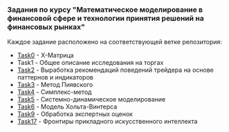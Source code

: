 ### Задания по курсу "Математическое моделирование в финансовой сфере и технологии принятия решений на финансовых рынках"

Каждое задание расположено на соответствующей ветке репозитория:
* [Task0](https://github.com/alkomarova/math_modeling/tree/task0) - X-Матрица 
* Task1 - Общее описание исследования на торгах
* [Task2](https://github.com/alkomarova/math_modeling/tree/task2) - Выработка рекомендаций поведений трейдера на основе паттернов и индикаторов
* [Task3](https://github.com/alkomarova/math_modeling/tree/task6) - Метод Пиявского
* [Task4](https://github.com/alkomarova/math_modeling/tree/task3) - Симплекс-метод
* [Task5](https://github.com/alkomarova/math_modeling/tree/task4) - Системно-динамическое моделирование
* [Task6](https://github.com/alkomarova/math_modeling/tree/task5) - Модель Хольта-Винтерса
* [Task9](https://github.com/alkomarova/math_modeling/tree/task9) - Обработка экспертных оценок
* [Task17](https://github.com/alkomarova/math_modeling/tree/task17) - Фронтиры прикладного искусственного интеллекта